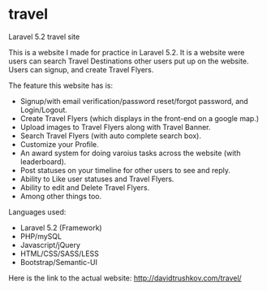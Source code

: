 # travel
Laravel 5.2 travel site

This is a website I made for practice in Laravel 5.2. It is a website were users 
can search Travel Destinations other users put up on the website. Users can signup, 
and create Travel Flyers.

The feature this website has is:

- Signup/with email verification/password reset/forgot password, and Login/Logout.
- Create Travel Flyers (which displays in the front-end on a google map.)
- Upload images to Travel Flyers along with Travel Banner.
- Search Travel Flyers (with auto complete search box).
- Customize your Profile.
- An award system for doing varoius tasks across the website (with leaderboard).
- Post statuses on your timeline for other users to see and reply.
- Ability to Like user statuses and Travel Flyers.
- Ability to edit and Delete Travel Flyers.
- Among other things too.

Languages used:
- Laravel 5.2 (Framework)
- PHP/mySQL
- Javascript/jQuery
- HTML/CSS/SASS/LESS
- Bootstrap/Semantic-UI

Here is the link to the actual website:
http://davidtrushkov.com/travel/


